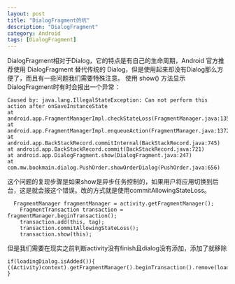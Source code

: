 ```yaml
---
layout: post
title: "DialogFragment的坑"
description: "DialogFragment"
category: Android
tags: [DialogFragment]
---
```


DialogFragment相对于Dialog，它的特点是有自己的生命周期，Android 官方推荐使用 DialogFragment 替代传统的 Dialog，但是使用起来却没有Dialog那么方便了，而且有一些问题我们需要特殊注意。
使用 show() 方法显示 DialogFragment时有时会报出一个异常：

	Caused by: java.lang.IllegalStateException: Can not perform this action after onSaveInstanceState
	at android.app.FragmentManagerImpl.checkStateLoss(FragmentManager.java:1354)
	at android.app.FragmentManagerImpl.enqueueAction(FragmentManager.java:1372)
	at android.app.BackStackRecord.commitInternal(BackStackRecord.java:745)
	at android.app.BackStackRecord.commit(BackStackRecord.java:721)
	at android.app.DialogFragment.show(DialogFragment.java:247)
	at com.mw.bookmain.dialog.PushOrder.showOrderDialog(PushOrder.java:656)
	
这个问题的复现步骤是如果show是异步任务控制的，如果用户将应用切换到后台，这是就会报这个错误。改的方式就是使用commitAllowingStateLoss。

	  FragmentManager fragmentManager = activity.getFragmentManager();
	    FragmentTransaction transaction = fragmentManager.beginTransaction();
	    transaction.add(this, tag);
	    transaction.commitAllowingStateLoss();
	    transaction.show(this);
	    
但是我们需要在现实之前判断activity没有finish且dialog没有添加，添加了就移除

	if(loadingDialog.isAdded()){   ((Activity)context).getFragmentManager().beginTransaction().remove(loadingDialog).commit();
	}
	
